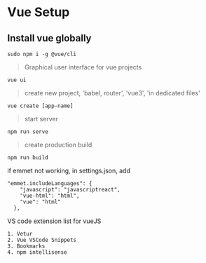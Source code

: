 # Vue Setup
## Install vue globally
```
sudo npm i -g @vue/cli
```
> Graphical user interface for vue projects
```
vue ui
```
> create new project, 'babel, router', 'vue3', 'in dedicated files'
```
vue create [app-name]
```
> start server
```
npm run serve
```
> create production build
```
npm run build
```
if emmet not working, in settings.json, add
```
"emmet.includeLanguages": {
    "javascript": "javascriptreact",
    "vue-html": "html",
    "vue": "html"
  },
```
VS code extension list for vueJS
```
1. Vetur
2. Vue VSCode Snippets
3. Bookmarks
4. npm intellisense
```
